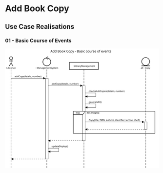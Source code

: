 # Add Book Copy
## Use Case Realisations
### 01 - Basic Course of Events
![Add Reservation - Basic Course of Events](./images/08-01-basic.svg)
